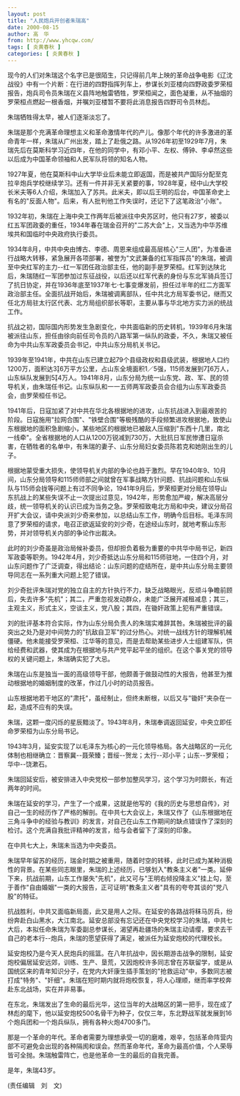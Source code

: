 ```yaml
---
layout: post
title: "人民炮兵开创者朱瑞高"
date: 2000-08-15
author: 高　华
from: http://www.yhcqw.com/
tags: [ 炎黄春秋 ]
categories: [ 炎黄春秋 ]
---
```





现今的人们对朱瑞这个名字已是很陌生，只记得前几年上映的革命战争电影《辽沈战役》中有一个片断：在行进的四野指挥列车上，参谋长刘亚楼向四野政委罗荣桓报告，炮兵司令员朱瑞在义县阵地触雷牺牲，罗荣桓闻之，面色凝重，从不抽烟的罗荣桓点燃起一根香烟，并嘱刘亚楼暂不要将此消息报告四野司令员林彪。

朱瑞牺牲得太早，被人们逐渐淡忘了。


朱瑞是那个充满革命理想主义和革命激情年代的产儿。像那个年代的许多激进的革命青年一样，朱瑞从广州出发，踏上了赴俄之路。从1926年初至1929年7月，朱瑞先后在莫斯科学习近四年，在他的同学中，有邓小平、左权、傅钟、李卓然这些以后成为中国革命领袖和人民军队将领的知名人物。


1927年夏，他在莫斯科中山大学毕业后未能立即返国，而是被共产国际分配至克拉辛炮兵学校继续学习。还有一件并非无关紧要的事，1928年夏，经中山大学校长米夫等6人介绍，朱瑞加入了苏共。此米夫，即以后王明的后台，中国革命史上有名的"反面人物"。后来，有人批判他工作失误时，还记下了这笔政治"小账"。


1932年初，朱瑞在上海中央工作两年后被派往中央苏区时，他只有27岁，被委以红五军团政委的重任，1934年春在瑞金召开的"二苏大会"上，又当选为中华苏维埃共和国临时中央政府执行委员。


1934年8月，中共中央由博古、李德、周恩来组成最高层核心"三人团"，为准备进行战略大转移，紧急展开各项部署，被誉为"文武兼备的红军指挥员"的朱瑞，被调至中央红军的主力--红一军团任政治部主任，他的副手是罗荣桓。红军到达陕北后，朱瑞随红一军团参加过东征战役，以后还以红军代表的身份与东北军骑兵签订了抗日协定，并在1936年底至1937年七·七事变爆发前，担任过半年的红二方面军政治部主任。全面抗战开始后，朱瑞被调离部队，任中共北方局军委书记，继而又任北方局驻太行区代表、北方局组织部长等职，主要从事与华北地方实力派的统战工作。


抗战之初，国际国内形势发生急剧变化，中共面临新的历史转机，1939年6月朱瑞被派往山东，担任由徐向前任司令员的八路军第一纵队的政委，不久，朱瑞又被任命为中共山东军政委员会书记，中共山东分局机关书记。


1939年至1941年，中共在山东已建立起79个县级政权和县级武装，根据地人口约1200万，面积达36万平方公里，占山东全境面积1／5强，115师发展到76万人，山东纵队发展到54万人。1941年8月，山东分局为统一山东党、政、军、民的领导机关，由朱瑞任书记。山东纵队和一一五师两军政委员会合组为山东军政委员会，由罗荣桓任书记。


1941年后，日寇加紧了对中共在华北各根据地的进攻，山东抗战进入到最艰苦的阶段。日寇施用"拉网合围"、"铁壁合围"等极残酷的手段频繁进攻根据地，致使山东根据地的面积急剧缩小，某些地区的根据地已被敌人压缩到"东西十几里，南北一线牵"。全省根据地的人口从1200万锐减到730万，大批抗日军民惨遭日寇杀害，在牺牲者的名单中，有朱瑞的妻子、山东分局妇女委员陈若克和她刚出生的儿子。


根据地蒙受重大损失，使领导机关内部的争论也趋于激烈。早在1940年9、10月间，山东分局领导和115师师部之间就曾在军事战略方针问题、抗战问题和山东纵队与115师会拢等问题上有过不同争论，1941年9月后，罗荣桓更对分局在领导山东抗战上的某些失误不止一次提出过意见，1942年，形势愈加严峻，解决高层分歧，统一领导机关的认识已成为当务之急。罗荣桓致电北方局和中央，建议分局召开扩大会议，请中央派刘少奇来参加，以总结山东工作，明确今后目标。毛泽东同意了罗荣桓的请求，电召正欲返延安的刘少奇，在途经山东时，就地考察山东形势，并对领导机关内部的争论作出裁决。


此时的刘少奇虽是政治局候补委员，但却担负着极为重要的中共华中局书记，新四军政委等职务。1942年4月，刘少奇抵达山东分局和115师驻地，一住四个月，对山东问题作了广泛调查，得出结论：山东问题的症结所在，是中共山东分局主要领导同志在一系列重大问题上犯了错误。


刘少奇批评朱瑞对党的独立自主的方针执行不力，缺乏战略眼光，反顽斗争瞻前顾后，失去许多"先机"；其二，严重忽视发动群众，未能广泛展开减租减息；其三，主观主义，形式主义，空谈主义，党八股；其四，在锄奸政策上犯有严重错误。


刘的批评基本符合实际，作为山东分局负责人的朱瑞实难辞其咎。朱瑞被批评的最突出之处乃是对中间势力的"抗敌自卫军"的过分热心。对统一战线方针的理解机械僵硬。他未能接受罗荣桓、江华等的意见，而是去帮助某些进步人士组建军队，供给经费和武器，使其成为在根据地与共产党平起平坐的组织。在这个事关党的领导权的关键问题上，朱瑞确实犯了大忌。

朱瑞在山东是独当一面的高级领导干部，他颇善于做鼓动性的大报告，他甚至为推动根据地的婚姻制度的改革，作过几小时的动员报告。

山东根据地若干地区的"肃托"，虽经制止，但终未断根，以后又与"锄奸"夹杂在一起，造成不应有的失误。

朱瑞，这颗一度闪烁的星辰黯淡了。1943年8月，朱瑞奉调返回延安，中央立即任命罗荣桓为山东分局书记。


1943年3月，延安实现了以毛泽东为核心的一元化领导格局。各大战略区的一元化体制也相继确立：晋察冀--聂荣臻；晋绥--贺龙；太行--邓小平；山东--罗荣桓；华中--饶漱石。

朱瑞回延安后，被安排进入中央党校一部参加整风学习，这个学习为时颇长，有近两年的时间。


朱瑞在延安的学习，产生了一个成果，这就是他写的《我的历史与思想自传》，对自己一生的经历作了严格的解剖。在中共七大会议上，朱瑞又作了《山东根据地在三角斗争中的经验与教训》的发言，对自己在山东工作期间的缺点错误作了深刻的检讨。这个充满自我批评精神的发言，给与会者留下了深刻的印象。

在中共七大上，朱瑞未当选为中央委员。


朱瑞早年留苏的经历，瑞金时期之被重用，随着时空的转移，此时已成为某种消极性的背景。在某些同志眼里，朱瑞的上述经历，已够划入"教条主义者"一类。延伸下来，抗战前期，山东工作屡失"先机"，此又可与"王明右倾投降主义"挂上勾，至于善作"自由婚姻"一类的大报告，正可证明"教条主义者"具有的夸夸其谈的"党八股"的特征。


抗战胜利，中共又面临新局面，此又是用人之际。在延安的各路战将秣马厉兵，纷纷奔赴白山黑水，大江南北。延安总部没有忘记还在中央党校学习的朱瑞，中共七大后，本拟任命朱瑞为军委副总参谋长，渴望再赴疆场的朱瑞主动请缨，要求去干自己的老本行--炮兵，朱瑞的愿望获得了满足，被派任为延安炮校的代理校长。


延安炮校乃是今天人民炮兵的摇篮。在八年抗战中，因长期游击战争的限制，延安炮校偏居延安远郊，训练、生产、垦荒，又因炮校许多同志曾在苏联留学，或是从国统区来的青年知识分子，在党内大奸康生插手策划的"抢救运动"中，多数同志被打成"特务"、"奸细"。朱瑞在短时期内就将炮校恢复，将人心理顺，继而率学校奔赴东北战场，实在并非易事。


在东北，朱瑞发出了生命的最后光华，这位当年的大战略区的第一把手，现在成了林彪的麾下，他以延安炮校500名骨干为种子，仅仅三年，东北野战军就发展到16个炮兵团和一个炮兵纵队，拥有各种火炮4700多门。


那是一个革命的年代。革命者需要为理想承受一切的磨难，艰辛，包括革命阵营内部不可避免会出现的各种隔阂和误会。然而革命年代，革命为最高价值，个人荣辱皆可全抛。朱瑞触雷阵亡，也是他革命一生的最后的自我完善。

是年，朱瑞43岁。

(责任编辑　刘　文)


